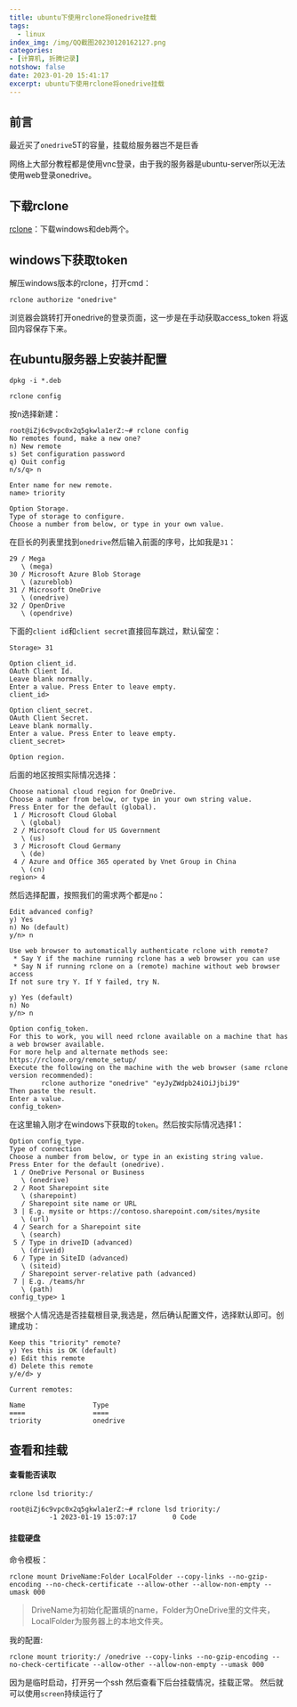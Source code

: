 ```yaml
---
title: ubuntu下使用rclone将onedrive挂载
tags:
  - linux
index_img: /img/QQ截图20230120162127.png
categories:
- [计算机, 折腾记录]
notshow: false
date: 2023-01-20 15:41:17
excerpt: ubuntu下使用rclone将onedrive挂载
---
```

## 前言
最近买了`onedrive`5T的容量，挂载给服务器岂不是巨香

网络上大部分教程都是使用vnc登录，由于我的服务器是ubuntu-server所以无法使用web登录onedrive。

## 下载rclone
[rclone](https://rclone.org/downloads/)：下载windows和deb两个。

## windows下获取token
解压windows版本的rclone，打开cmd：
```
rclone authorize "onedrive"
```
浏览器会跳转打开onedrive的登录页面，这一步是在手动获取access_token 将返回内容保存下来。

## 在ubuntu服务器上安装并配置
```
dpkg -i *.deb
```
```
rclone config
```
按n选择新建：
```
root@iZj6c9vpc0x2q5gkwla1erZ:~# rclone config
No remotes found, make a new one?
n) New remote
s) Set configuration password
q) Quit config
n/s/q> n

Enter name for new remote.
name> triority

Option Storage.
Type of storage to configure.
Choose a number from below, or type in your own value.
```
在巨长的列表里找到`onedrive`然后输入前面的序号，比如我是`31`：
```
29 / Mega
   \ (mega)
30 / Microsoft Azure Blob Storage
   \ (azureblob)
31 / Microsoft OneDrive
   \ (onedrive)
32 / OpenDrive
   \ (opendrive)
```
下面的`client id`和`client secret`直接回车跳过，默认留空：
```
Storage> 31

Option client_id.
OAuth Client Id.
Leave blank normally.
Enter a value. Press Enter to leave empty.
client_id>

Option client_secret.
OAuth Client Secret.
Leave blank normally.
Enter a value. Press Enter to leave empty.
client_secret>

Option region.
```
后面的地区按照实际情况选择：
```
Choose national cloud region for OneDrive.
Choose a number from below, or type in your own string value.
Press Enter for the default (global).
 1 / Microsoft Cloud Global
   \ (global)
 2 / Microsoft Cloud for US Government
   \ (us)
 3 / Microsoft Cloud Germany
   \ (de)
 4 / Azure and Office 365 operated by Vnet Group in China
   \ (cn)
region> 4
```
然后选择配置，按照我们的需求两个都是`no`：
```
Edit advanced config?
y) Yes
n) No (default)
y/n> n

Use web browser to automatically authenticate rclone with remote?
 * Say Y if the machine running rclone has a web browser you can use
 * Say N if running rclone on a (remote) machine without web browser access
If not sure try Y. If Y failed, try N.

y) Yes (default)
n) No
y/n> n

Option config_token.
For this to work, you will need rclone available on a machine that has
a web browser available.
For more help and alternate methods see: https://rclone.org/remote_setup/
Execute the following on the machine with the web browser (same rclone
version recommended):
        rclone authorize "onedrive" "eyJyZWdpb24iOiJjbiJ9"
Then paste the result.
Enter a value.
config_token>
```
在这里输入刚才在windows下获取的`token`。然后按实际情况选择1：
```
Option config_type.
Type of connection
Choose a number from below, or type in an existing string value.
Press Enter for the default (onedrive).
 1 / OneDrive Personal or Business
   \ (onedrive)
 2 / Root Sharepoint site
   \ (sharepoint)
   / Sharepoint site name or URL
 3 | E.g. mysite or https://contoso.sharepoint.com/sites/mysite
   \ (url)
 4 / Search for a Sharepoint site
   \ (search)
 5 / Type in driveID (advanced)
   \ (driveid)
 6 / Type in SiteID (advanced)
   \ (siteid)
   / Sharepoint server-relative path (advanced)
 7 | E.g. /teams/hr
   \ (path)
config_type> 1
```
根据个人情况选是否挂载根目录,我选是，然后确认配置文件，选择默认即可。创建成功：
```
Keep this "triority" remote?
y) Yes this is OK (default)
e) Edit this remote
d) Delete this remote
y/e/d> y

Current remotes:

Name                 Type
====                 ====
triority             onedrive
```
## 查看和挂载
#### 查看能否读取
```
rclone lsd triority:/
```

```
root@iZj6c9vpc0x2q5gkwla1erZ:~# rclone lsd triority:/
          -1 2023-01-19 15:07:17         0 Code
```

#### 挂载硬盘
命令模板：
```
rclone mount DriveName:Folder LocalFolder --copy-links --no-gzip-encoding --no-check-certificate --allow-other --allow-non-empty --umask 000
```
> DriveName为初始化配置填的name，Folder为OneDrive里的文件夹，LocalFolder为服务器上的本地文件夹。

我的配置:
```
rclone mount triority:/ /onedrive --copy-links --no-gzip-encoding --no-check-certificate --allow-other --allow-non-empty --umask 000
```
因为是临时启动，打开另一个ssh 然后查看下后台挂载情况，挂载正常。
然后就可以使用`screen`持续运行了